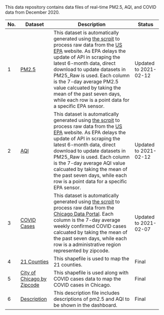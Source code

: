 This data repository contains data files of real-time PM2.5, AQI, and COVID data from December 2020. 



| No. | Dataset | Description | Status  |
|---|---|---|---|
| 1 | [PM2.5](PM25_Weekly/pm25.csv) |  This dataset is automatically generated using [the scrpit](https://github.com/GeoDaCenter/OpenAirq-covid/tree/main/OpenAirq-covid) to process raw data from the [US EPA](https://www.epa.gov/outdoor-air-quality-data/download-daily-data) website. As EPA delays the update of API in scraping the latest 6-month data, direct download to update datasets in PM25_Raw is used. Each column is the 7-day average PM2.5 value calcuated by taking the mean of the past seven days, while each row is a point data for a specific EPA sensor.|  Updated to 2021-02-12 |
| 2 | [AQI](PM25_Weekly/aqi.csv) |  This dataset is automatically generated using [the scrpit](https://github.com/GeoDaCenter/OpenAirq-covid/tree/main/OpenAirq-covid) to process raw data from the [US EPA](https://www.epa.gov/outdoor-air-quality-data/download-daily-data) website. As EPA delays the update of API in scraping the latest 6-month data, direct download to update datasets in PM25_Raw is used. Each column is the 7-day average AQI value calcuated by taking the mean of the past seven days, while each row is a point data for a specific EPA sensor. | Updated to 2021-02-12 |
| 3 | [COVID Cases](CovidWeekly.csv) | This dataset is automatically generated using [the scrpit](https://github.com/GeoDaCenter/OpenAirq-covid/tree/main/OpenAirq-covid) to process raw data from the [Chicago Data Portal](https://data.cityofchicago.org/browse?tags=gis). Each column is the 7-day average weekly confirmed COVID cases calcuated by taking the mean of the past seven days, while each row is a administrative region represented by zipcode.|  Updated to 2021-02-07 |
| 4 | [21 Counties](LargeAreaCounties/LargeAreaCounties.shp)| This shapefile is used to map the 21 counties. |  Final  |
| 5 | [City of Chicago by Zipcode](ZipcodeBoundary/geo_export_04ad4464-ddf0-4603-a903-1c86f00e6bad.shp) | This shapefile is used along with COVID cases data to map the COVID cases in Chicago.  | Final  |
| 6 | [Description](Description.csv) | This description file includes descriptions of pm2.5 and AQI to be shown in the dashboard. | Final  |


